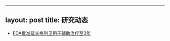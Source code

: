 
---
layout: post
title: 研究动态
---

- [FDA批准延长格列卫用于辅助治疗至3年](http://www.gistsupport.net/index.php/2016/05/06/fdapzglw/)

